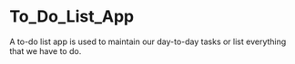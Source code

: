 # To_Do_List_App
A to-do list app is used to maintain our day-to-day tasks or list everything that we have to do.
